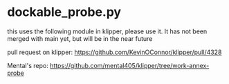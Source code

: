 # dockable_probe.py

this uses the following module in klipper, please use it. It has not been merged with main yet, but will be in the near future

pull request on klipper: https://github.com/KevinOConnor/klipper/pull/4328

Mental's repo: https://github.com/mental405/klipper/tree/work-annex-probe
